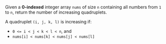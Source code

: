 Given a **0-indexed** integer array `nums` of size `n` containing all numbers from `1` to `n`, return the number of increasing quadruplets.

A quadruplet `(i, j, k, l)` is increasing if:

- `0 <= i < j < k < l < n`, and
- `nums[i] < nums[k] < nums[j] < nums[l]`